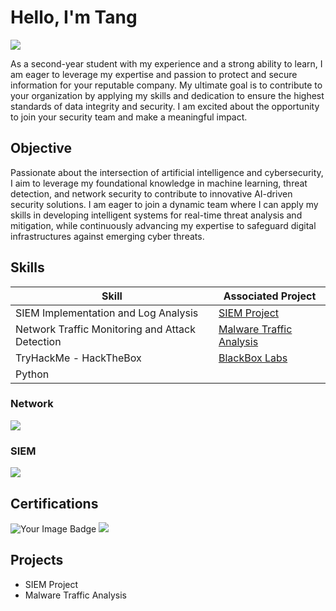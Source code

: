 # Hello, I'm Tang
<a href="https://www.linkedin.com/in/tang-the-anh-b0538b312/"><img src="https://img.shields.io/badge/-LinkedIn-0072b1?&style=for-the-badge&logo=linkedin&logoColor=white" /></a>

As a second-year student with my experience and a strong ability to learn, I am eager to leverage my expertise and passion to protect and secure information for your reputable company. My ultimate goal is to contribute to your organization by applying my skills and dedication to ensure the highest standards of data integrity and security. I am excited about the opportunity to join your security team and make a meaningful impact.

## Objective

Passionate about the intersection of artificial intelligence and cybersecurity, I aim to leverage my foundational knowledge in machine learning, threat detection, and network security to contribute to innovative AI-driven security solutions. I am eager to join a dynamic team where I can apply my skills in developing intelligent systems for real-time threat analysis and mitigation, while continuously advancing my expertise to safeguard digital infrastructures against emerging cyber threats.

## Skills

| Skill                                         | Associated Project         |
|-----------------------------------------------|----------------------------|
| SIEM Implementation and Log Analysis          | <a href="https://github.com/Tom546F6D/SIEM-Project">SIEM Project</a>|
| Network Traffic Monitoring and Attack Detection | <a href="https://github.com/Tom546F6D/Network-Traffic-Analysis">Malware Traffic Analysis</a>|
| TryHackMe - HackTheBox                        | <a href="https://github.com/Tom546F6D/BlackBox-Labs/tree/main">BlackBox Labs</a>|
| Python                                        |

### Network
<div>
    <img src="https://img.shields.io/badge/-Wireshark-1679A7?&style=for-the-badge&logo=Wireshark&logoColor=white" />
</div>

### SIEM
<div>
    <img src="https://img.shields.io/badge/-Elastic-005571?&style=for-the-badge&logo=Elastic&logoColor=white" />
</div>

## Certifications
<div>
    <img src="https://tryhackme-badges.s3.amazonaws.com/AnonyKma.png" alt="Your Image Badge" />
    <img src="https://img.shields.io/badge/-CCNA-1A73E8?&style=for-the-badge&logo=Cisco&logoColor=white" />
</div>

## Projects
- SIEM Project
- Malware Traffic Analysis
